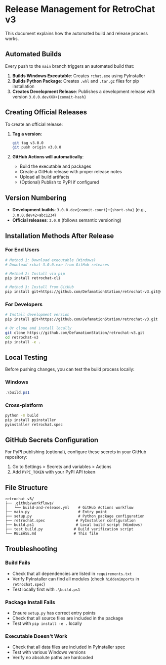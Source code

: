 # Release Management for RetroChat v3

This document explains how the automated build and release process works.

## Automated Builds

Every push to the `main` branch triggers an automated build that:

1. **Builds Windows Executable**: Creates `rchat.exe` using PyInstaller
2. **Builds Python Package**: Creates `.whl` and `.tar.gz` files for pip installation
3. **Creates Development Release**: Publishes a development release with version `3.0.0.devXXX+{commit-hash}`

## Creating Official Releases

To create an official release:

1. **Tag a version**:
   ```bash
   git tag v3.0.0
   git push origin v3.0.0
   ```

2. **GitHub Actions will automatically**:
   - Build the executable and packages
   - Create a GitHub release with proper release notes
   - Upload all build artifacts
   - (Optional) Publish to PyPI if configured

## Version Numbering

- **Development builds**: `3.0.0.dev{commit-count}+{short-sha}` (e.g., `3.0.0.dev42+abc1234`)
- **Official releases**: `3.0.0` (follows semantic versioning)

## Installation Methods After Release

### For End Users
```bash
# Method 1: Download executable (Windows)
# Download rchat-3.0.0.exe from GitHub releases

# Method 2: Install via pip
pip install retrochat-cli

# Method 3: Install from GitHub
pip install git+https://github.com/DefamationStation/retrochat-v3.git@v3.0.0
```

### For Developers
```bash
# Install development version
pip install git+https://github.com/DefamationStation/retrochat-v3.git

# Or clone and install locally
git clone https://github.com/DefamationStation/retrochat-v3.git
cd retrochat-v3
pip install -e .
```

## Local Testing

Before pushing changes, you can test the build process locally:

### Windows
```powershell
.\build.ps1
```

### Cross-platform
```bash
python -m build
pip install pyinstaller
pyinstaller retrochat.spec
```

## GitHub Secrets Configuration

For PyPI publishing (optional), configure these secrets in your GitHub repository:

1. Go to Settings > Secrets and variables > Actions
2. Add `PYPI_TOKEN` with your PyPI API token

## File Structure

```
retrochat-v3/
├── .github/workflows/
│   └── build-and-release.yml    # GitHub Actions workflow
├── main.py                      # Entry point
├── setup.py                     # Python package configuration  
├── retrochat.spec              # PyInstaller configuration
├── build.ps1                   # Local build script (Windows)
├── test_build.py              # Build verification script
└── RELEASE.md                 # This file
```

## Troubleshooting

### Build Fails
- Check that all dependencies are listed in `requirements.txt`
- Verify PyInstaller can find all modules (check `hiddenimports` in `retrochat.spec`)
- Test locally first with `.\build.ps1`

### Package Install Fails
- Ensure `setup.py` has correct entry points
- Check that all source files are included in the package
- Test with `pip install -e .` locally

### Executable Doesn't Work
- Check that all data files are included in PyInstaller spec
- Test with various Windows versions
- Verify no absolute paths are hardcoded
